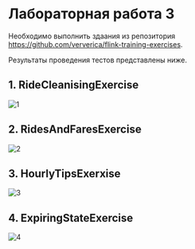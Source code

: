 # Лабораторная работа 3 

Необходимо выполнить здаания из репозитория https://github.com/ververica/flink-training-exercises. 

Результаты проведения тестов представлены ниже. 

## 1. RideCleanisingExercise

![1](https://github.com/vmokook/BigData/tree/main/LR3/Image/1.jpg) 

## 2. RidesAndFaresExercise

![2](https://github.com/vmokook/BigData/tree/main/LR3/Image/2.jpg) 

## 3. HourlyTipsExerxise

![3](https://github.com/vmokook/BigData/tree/main/LR3/Image/3.jpg) 

## 4. ExpiringStateExercise

![4](https://github.com/vmokook/BigData/tree/main/LR3/Image/4.jpg) 

